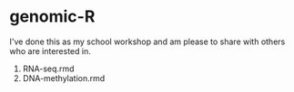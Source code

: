 # genomic-R

I've done this as my school workshop and am please to share with others who are interested in. 

1. RNA-seq.rmd
2. DNA-methylation.rmd

